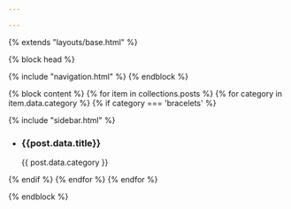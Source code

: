 ```yaml
---

---
```



{% extends "layouts/base.html" %}

{% block head %}
<link rel="stylesheet" href="/css/blog.css">
{% include "navigation.html" %}
{% endblock %}

{% block content %}
{% for item in collections.posts %}
  {% for category in item.data.category %}
    {% if category === 'bracelets' %}
    <div class="blog__container">
      {% include "sidebar.html" %}
      <ul class="image-list-small">
        <li>
          <a href="#" style="background-image: url(/{{post.data.featuredimage}});"></a>
          <div class="details">
            <h3><a href="{{post.data.url}}"></a>{{post.data.title}}</h3>
            <p class="image-author">{{ post.data.category }}</p>
          </div>
        </li>
      </ul>
    </div>
    {% endif %}
  {% endfor %}
{% endfor %}

{% endblock %}
